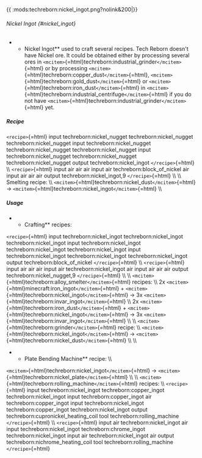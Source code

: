 {{ :mods:techreborn:nickel_ingot.png?nolink&200\|}}

###### Nickel Ingot {#nickel_ingot}

-   -   Nickel Ingot\*\* used to craft several recipes. Tech Reborn
        doesn\'t have Nickel ore. It could be obtained either by
        processing several ores in
        `<mcitem>`{=html}techreborn:industrial_grinder`</mcitem>`{=html}
        or by processing
        `<mcitem>`{=html}techreborn:copper_dust`</mcitem>`{=html},
        `<mcitem>`{=html}techreborn:gold_dust`</mcitem>`{=html} or
        `<mcitem>`{=html}techreborn:iron_dust`</mcitem>`{=html} in
        `<mcitem>`{=html}techreborn:industrial_centrifuge`</mcitem>`{=html}
        if you do not have
        `<mcitem>`{=html}techreborn:industrial_grinder`</mcitem>`{=html}
        yet.

##### Recipe

`<recipe>`{=html} input techreborn:nickel_nugget
techreborn:nickel_nugget techreborn:nickel_nugget input
techreborn:nickel_nugget techreborn:nickel_nugget
techreborn:nickel_nugget input techreborn:nickel_nugget
techreborn:nickel_nugget techreborn:nickel_nugget output
techreborn:nickel_ingot `</recipe>`{=html} \\\\ `<recipe>`{=html} input
air air air input air techreborn:block_of_nickel air input air air air
output techreborn:nickel_ingot,9 `</recipe>`{=html} \\\\ \\\\ Smelting
recipe: \\\\ `<mcitem>`{=html}techreborn:nickel_dust`</mcitem>`{=html}
-\> `<mcitem>`{=html}techreborn:nickel_ingot`</mcitem>`{=html} \\\\

##### Usage

-   -   Crafting\*\* recipes:

`<recipe>`{=html} input techreborn:nickel_ingot techreborn:nickel_ingot
techreborn:nickel_ingot input techreborn:nickel_ingot
techreborn:nickel_ingot techreborn:nickel_ingot input
techreborn:nickel_ingot techreborn:nickel_ingot techreborn:nickel_ingot
output techreborn:block_of_nickel `</recipe>`{=html} \\\\
`<recipe>`{=html} input air air air input air techreborn:nickel_ingot
air input air air air output techreborn:nickel_nugget,9
`</recipe>`{=html} \\\\ \\\\
`<mcitem>`{=html}techreborn:alloy_smelter`</mcitem>`{=html} recipes:
\\\\ 2x `<mcitem>`{=html}minecraft:iron_ingot`</mcitem>`{=html} +
`<mcitem>`{=html}techreborn:nickel_ingot`</mcitem>`{=html} -\> 3x
`<mcitem>`{=html}techreborn:invar_ingot`</mcitem>`{=html} \\\\ 2x
`<mcitem>`{=html}techreborn:iron_dust`</mcitem>`{=html} +
`<mcitem>`{=html}techreborn:nickel_ingot`</mcitem>`{=html} -\> 3x
`<mcitem>`{=html}techreborn:invar_ingot`</mcitem>`{=html} \\\\ \\\\
`<mcitem>`{=html}techreborn:grinder`</mcitem>`{=html} recipe: \\\\
`<mcitem>`{=html}techreborn:nickel_ingot`</mcitem>`{=html} -\>
`<mcitem>`{=html}techreborn:nickel_dust`</mcitem>`{=html} \\\\ \\\\

-   -   Plate Bending Machine\*\* recipe: \\\\

`<mcitem>`{=html}techreborn:nickel_ingot`</mcitem>`{=html} -\>
`<mcitem>`{=html}techreborn:nickel_plate`</mcitem>`{=html} \\\\ \\\\
`<mcitem>`{=html}techreborn:rolling_machine`</mcitem>`{=html} recipes:
\\\\ `<recipe>`{=html} input techreborn:nickel_ingot
techreborn:copper_ingot techreborn:nickel_ingot input
techreborn:copper_ingot air techreborn:copper_ingot input
techreborn:nickel_ingot techreborn:copper_ingot techreborn:nickel_ingot
output techreborn:cupronickel_heating_coil tool
techreborn:rolling_machine `</recipe>`{=html} \\\\ `<recipe>`{=html}
input air techreborn:nickel_ingot air input techreborn:nickel_ingot
techreborn:chrome_ingot techreborn:nickel_ingot input air
techreborn:nickel_ingot air output techreborn:nichrome_heating_coil tool
techreborn:rolling_machine `</recipe>`{=html}
